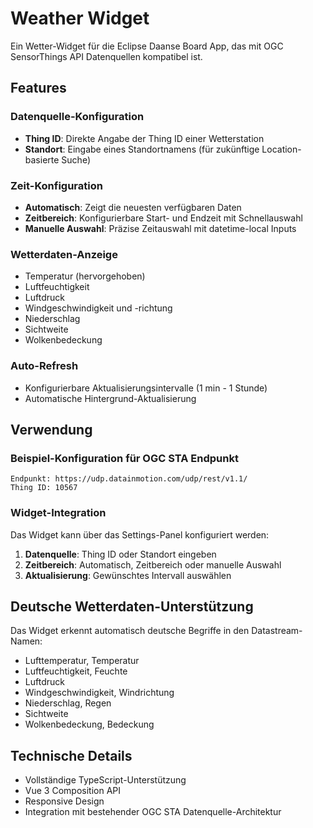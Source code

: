 # Weather Widget

Ein Wetter-Widget für die Eclipse Daanse Board App, das mit OGC SensorThings API Datenquellen kompatibel ist.

## Features

### Datenquelle-Konfiguration
- **Thing ID**: Direkte Angabe der Thing ID einer Wetterstation
- **Standort**: Eingabe eines Standortnamens (für zukünftige Location-basierte Suche)

### Zeit-Konfiguration
- **Automatisch**: Zeigt die neuesten verfügbaren Daten
- **Zeitbereich**: Konfigurierbare Start- und Endzeit mit Schnellauswahl
- **Manuelle Auswahl**: Präzise Zeitauswahl mit datetime-local Inputs

### Wetterdaten-Anzeige
- Temperatur (hervorgehoben)
- Luftfeuchtigkeit
- Luftdruck
- Windgeschwindigkeit und -richtung
- Niederschlag
- Sichtweite
- Wolkenbedeckung

### Auto-Refresh
- Konfigurierbare Aktualisierungsintervalle (1 min - 1 Stunde)
- Automatische Hintergrund-Aktualisierung

## Verwendung

### Beispiel-Konfiguration für OGC STA Endpunkt
```text
Endpunkt: https://udp.datainmotion.com/udp/rest/v1.1/
Thing ID: 10567
```

### Widget-Integration
Das Widget kann über das Settings-Panel konfiguriert werden:

1. **Datenquelle**: Thing ID oder Standort eingeben
2. **Zeitbereich**: Automatisch, Zeitbereich oder manuelle Auswahl
3. **Aktualisierung**: Gewünschtes Intervall auswählen

## Deutsche Wetterdaten-Unterstützung

Das Widget erkennt automatisch deutsche Begriffe in den Datastream-Namen:
- Lufttemperatur, Temperatur
- Luftfeuchtigkeit, Feuchte
- Luftdruck
- Windgeschwindigkeit, Windrichtung
- Niederschlag, Regen
- Sichtweite
- Wolkenbedeckung, Bedeckung

## Technische Details

- Vollständige TypeScript-Unterstützung
- Vue 3 Composition API
- Responsive Design
- Integration mit bestehender OGC STA Datenquelle-Architektur
